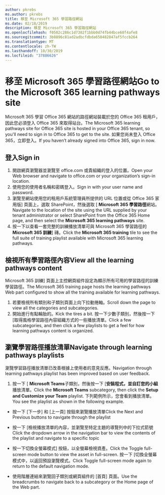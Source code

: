 ```yaml
---
author: pkrebs
ms.author: pkrebs
title: 移至 Microsoft 365 學習路徑網站
ms.date: 02/18/2019
description: 移至 Microsoft 365 學習路徑網站
ms.openlocfilehash: f0582c286c1d7382f1bbb0d74fb44bce68f4afe8
ms.sourcegitcommit: 3b8896c81ad2adbcfdbda658482847af5fccb264
ms.translationtype: MT
ms.contentlocale: zh-TW
ms.lasthandoff: 10/30/2019
ms.locfileid: "37886626"
---
```

# <a name="go-to-the-microsoft-365-learning-pathways-site"></a><span data-ttu-id="d3143-103">移至 Microsoft 365 學習路徑網站</span><span class="sxs-lookup"><span data-stu-id="d3143-103">Go to the Microsoft 365 learning pathways site</span></span>

<span data-ttu-id="d3143-104">Microsoft 365 學習 Office 365 網站的路徑網站裝載於您的 Office 365 租用戶，因此您必須登入 Office 365 來取得站台。</span><span class="sxs-lookup"><span data-stu-id="d3143-104">The Microsoft 365 learning pathways site for Office 365 site is hosted in your Office 365 tenant, so you'll need to sign in to Office 365 to get to the site.</span></span> <span data-ttu-id="d3143-105">如果您尚未登入 Office 365，立即登入。</span><span class="sxs-lookup"><span data-stu-id="d3143-105">If you haven’t already signed into Office 365, sign in now.</span></span> 

## <a name="sign-in"></a><span data-ttu-id="d3143-106">登入</span><span class="sxs-lookup"><span data-stu-id="d3143-106">Sign in</span></span>  

1.  <span data-ttu-id="d3143-107">開啟網頁瀏覽器並瀏覽至 office.com 或貴組織的登入的位置。</span><span class="sxs-lookup"><span data-stu-id="d3143-107">Open your Web browser and navigate to office.com or your organization’s sign-in location.</span></span> 
2.  <span data-ttu-id="d3143-108">使用您的使用者名稱和密碼登入。</span><span class="sxs-lookup"><span data-stu-id="d3143-108">Sign in with your user name and password.</span></span>
3.  <span data-ttu-id="d3143-109">瀏覽至網站使用您的租用戶系統管理員所提供的 URL 位置或從 Office 365 家用版] 頁面上，選取 SharePoint，然後選取 [ **Microsoft 365 學習路徑**網站。</span><span class="sxs-lookup"><span data-stu-id="d3143-109">Navigate to the location of the site using the URL supplied by your tenant administrator or select SharePoint from the Office 365 Home page, and then select the **Microsoft 365 learning pathways** site.</span></span> 
5. <span data-ttu-id="d3143-110">按一下以查看一套完整的訓練播放清單可與 Microsoft 365 學習路徑的**Microsoft 365 訓練**] 磚。</span><span class="sxs-lookup"><span data-stu-id="d3143-110">Click the **Microsoft 365 training** tile to see the full suite of training playlist available with Microsoft 365 learning pathways.</span></span> 

## <a name="view-all-the-learning-pathways-content"></a><span data-ttu-id="d3143-111">檢視所有學習路徑內容</span><span class="sxs-lookup"><span data-stu-id="d3143-111">View all the learning pathways content</span></span>
<span data-ttu-id="d3143-112">Microsoft 365 訓練] 頁面上主控網頁組件設定為顯示所有可用的學習路徑的訓練學習路徑。</span><span class="sxs-lookup"><span data-stu-id="d3143-112">The Microsoft 365 training page hosts the learning pathways Web part configured to show all the training available for learning pathways.</span></span> 

1. <span data-ttu-id="d3143-113">若要檢視所有類別和子類別頁面上向下拉動捲軸。</span><span class="sxs-lookup"><span data-stu-id="d3143-113">Scroll down the page to view all the categories and subcategories.</span></span>
2. <span data-ttu-id="d3143-114">開始進行有點輪胎的。</span><span class="sxs-lookup"><span data-stu-id="d3143-114">Kick the tires a bit.</span></span> <span data-ttu-id="d3143-115">按一下少數子類別，然後按一下 [取得風格學習路徑內容組織方式的一些播放清單。</span><span class="sxs-lookup"><span data-stu-id="d3143-115">Click a few subcategories, and then click a few playlists to get a feel for how learning pathways content is organized.</span></span> 

## <a name="navigate-through-learning-pathways-playlists"></a><span data-ttu-id="d3143-116">瀏覽學習路徑播放清單</span><span class="sxs-lookup"><span data-stu-id="d3143-116">Navigate through learning pathways playlists</span></span>
<span data-ttu-id="d3143-117">瀏覽學習路徑播放清單已改善根據上使用者的意見反應。</span><span class="sxs-lookup"><span data-stu-id="d3143-117">Navigation through learning pathways playlist has been improved based on user feedback.</span></span> 

1. <span data-ttu-id="d3143-118">按一下 [ **Microsoft Teams**子類別，然後按一下 [**安裝程式，並自訂您的小組**播放清單。</span><span class="sxs-lookup"><span data-stu-id="d3143-118">Click the **Microsoft Teams** subcategory, then click the **Setup and Customize your Team** playlist.</span></span> <span data-ttu-id="d3143-119">下列範例所示，您會看到播放清單。</span><span class="sxs-lookup"><span data-stu-id="d3143-119">You see the playlist as shown in the following example.</span></span>

- <span data-ttu-id="d3143-120">按一下 [下一步] 和 [上一頁] 按鈕來瀏覽播放清單</span><span class="sxs-lookup"><span data-stu-id="d3143-120">Click the Next and Previous buttons to navigate through the playlist</span></span>
- <span data-ttu-id="d3143-121">按一下 [檢視播放清單的內容，並瀏覽至特定主題的導覽列中的下拉式箭號</span><span class="sxs-lookup"><span data-stu-id="d3143-121">Click the dropdown arrow in the navigation bar to view the contents of the playlist and navigate to a specific topic</span></span>
- <span data-ttu-id="d3143-122">按一下切換全螢幕模式] 按鈕，以全螢幕檢視資產。</span><span class="sxs-lookup"><span data-stu-id="d3143-122">Click the Toggle full-screen mode button to view the asset in full-screen.</span></span> <span data-ttu-id="d3143-123">按一下 [切換全螢幕模式中，以返回預設瀏覽模式。</span><span class="sxs-lookup"><span data-stu-id="d3143-123">Click Toggle full-screen mode again to return to the default navigation mode.</span></span>

- <span data-ttu-id="d3143-124">使用階層連結來瀏覽回子類別或網頁組件的 [首頁] 頁面。</span><span class="sxs-lookup"><span data-stu-id="d3143-124">Use the breadcrumbs to navigate back to a subcategory or the Home page of the Web part.</span></span>  

